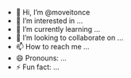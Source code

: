 - 👋 Hi, I’m @moveitonce
- 👀 I’m interested in ...
- 🌱 I’m currently learning ...
- 💞️ I’m looking to collaborate on ...
- 📫 How to reach me ...
- 😄 Pronouns: ...
- ⚡ Fun fact: ...

<!---
moveitonce/moveitonce is a ✨ special ✨ repository because its `README.md` (this file) appears on your GitHub profile.
You can click the Preview link to take a look at your changes.
--->
